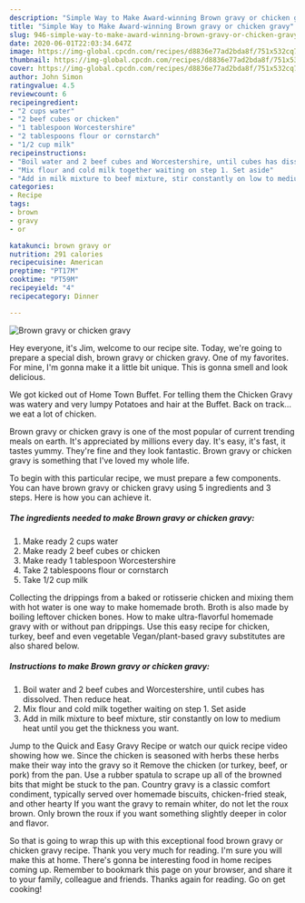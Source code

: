 ```yaml
---
description: "Simple Way to Make Award-winning Brown gravy or chicken gravy"
title: "Simple Way to Make Award-winning Brown gravy or chicken gravy"
slug: 946-simple-way-to-make-award-winning-brown-gravy-or-chicken-gravy
date: 2020-06-01T22:03:34.647Z
image: https://img-global.cpcdn.com/recipes/d8836e77ad2bda8f/751x532cq70/brown-gravy-or-chicken-gravy-recipe-main-photo.jpg
thumbnail: https://img-global.cpcdn.com/recipes/d8836e77ad2bda8f/751x532cq70/brown-gravy-or-chicken-gravy-recipe-main-photo.jpg
cover: https://img-global.cpcdn.com/recipes/d8836e77ad2bda8f/751x532cq70/brown-gravy-or-chicken-gravy-recipe-main-photo.jpg
author: John Simon
ratingvalue: 4.5
reviewcount: 6
recipeingredient:
- "2 cups water"
- "2 beef cubes or chicken"
- "1 tablespoon Worcestershire"
- "2 tablespoons flour or cornstarch"
- "1/2 cup milk"
recipeinstructions:
- "Boil water and 2 beef cubes and Worcestershire, until cubes has dissolved. Then reduce heat."
- "Mix flour and cold milk together waiting on step 1. Set aside"
- "Add in milk mixture to beef mixture, stir constantly on low to medium heat until you get the thickness you want."
categories:
- Recipe
tags:
- brown
- gravy
- or

katakunci: brown gravy or 
nutrition: 291 calories
recipecuisine: American
preptime: "PT17M"
cooktime: "PT59M"
recipeyield: "4"
recipecategory: Dinner

---
```



![Brown gravy or chicken gravy](https://img-global.cpcdn.com/recipes/d8836e77ad2bda8f/751x532cq70/brown-gravy-or-chicken-gravy-recipe-main-photo.jpg)

Hey everyone, it's Jim, welcome to our recipe site. Today, we're going to prepare a special dish, brown gravy or chicken gravy. One of my favorites. For mine, I'm gonna make it a little bit unique. This is gonna smell and look delicious.

We got kicked out of Home Town Buffet. For telling them the Chicken Gravy was watery and very lumpy Potatoes and hair at the Buffet. Back on track…we eat a lot of chicken.

Brown gravy or chicken gravy is one of the most popular of current trending meals on earth. It's appreciated by millions every day. It's easy, it's fast, it tastes yummy. They're fine and they look fantastic. Brown gravy or chicken gravy is something that I've loved my whole life.


To begin with this particular recipe, we must prepare a few components. You can have brown gravy or chicken gravy using 5 ingredients and 3 steps. Here is how you can achieve it.

<!--inarticleads1-->

##### The ingredients needed to make Brown gravy or chicken gravy:

1. Make ready 2 cups water
1. Make ready 2 beef cubes or chicken
1. Make ready 1 tablespoon Worcestershire
1. Take 2 tablespoons flour or cornstarch
1. Take 1/2 cup milk


Collecting the drippings from a baked or rotisserie chicken and mixing them with hot water is one way to make homemade broth. Broth is also made by boiling leftover chicken bones. How to make ultra-flavorful homemade gravy with or without pan drippings. Use this easy recipe for chicken, turkey, beef and even vegetable Vegan/plant-based gravy substitutes are also shared below. 

<!--inarticleads2-->

##### Instructions to make Brown gravy or chicken gravy:

1. Boil water and 2 beef cubes and Worcestershire, until cubes has dissolved. Then reduce heat.
1. Mix flour and cold milk together waiting on step 1. Set aside
1. Add in milk mixture to beef mixture, stir constantly on low to medium heat until you get the thickness you want.


Jump to the Quick and Easy Gravy Recipe or watch our quick recipe video showing how we. Since the chicken is seasoned with herbs these herbs make their way into the gravy so it Remove the chicken (or turkey, beef, or pork) from the pan. Use a rubber spatula to scrape up all of the browned bits that might be stuck to the pan. Country gravy is a classic comfort condiment, typically served over homemade biscuits, chicken-fried steak, and other hearty If you want the gravy to remain whiter, do not let the roux brown. Only brown the roux if you want something slightly deeper in color and flavor. 

So that is going to wrap this up with this exceptional food brown gravy or chicken gravy recipe. Thank you very much for reading. I'm sure you will make this at home. There's gonna be interesting food in home recipes coming up. Remember to bookmark this page on your browser, and share it to your family, colleague and friends. Thanks again for reading. Go on get cooking!
